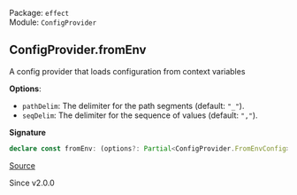 Package: `effect`<br />
Module: `ConfigProvider`<br />

## ConfigProvider.fromEnv

A config provider that loads configuration from context variables

**Options**:

- `pathDelim`: The delimiter for the path segments (default: `"_"`).
- `seqDelim`: The delimiter for the sequence of values (default: `","`).

**Signature**

```ts
declare const fromEnv: (options?: Partial<ConfigProvider.FromEnvConfig>) => ConfigProvider
```

[Source](https://github.com/Effect-TS/effect/tree/main/packages/effect/src/ConfigProvider.ts#L183)

Since v2.0.0